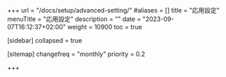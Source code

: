 +++
url = "/docs/setup/advanced-setting/"
#aliases = []
title = "応用設定"
menuTitle = "応用設定"
description = ""
date = "2023-09-07T16:12:37+02:00"
weight = 10900
toc = true

[sidebar]
collapsed = true


[sitemap]
  changefreq = "monthly"
  priority = 0.2

+++
